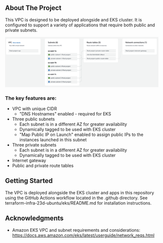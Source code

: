 ## About The Project

This VPC is designed to be deployed alongside and EKS cluster. It is configured to support a variety of applications that require both public and private subnets.  

<img src="./images/vpc_resourcemap.png">

### The key features are:
* VPC with unique CIDR 
  * "DNS Hostnames" enabled - required for EKS
* Three public subnets
  * Each subnet is in a different AZ for greater availability
  * Dynamically tagged to be used with EKS cluster
  * "Map Public IP on Launch" enabled to assign public IPs to the instances launched in this subnet
* Three private subnets 
  * Each subnet is in a different AZ for greater availability
  * Dynamically tagged to be used with EKS cluster
* Internet gateway
* Public and private route tables

## Getting Started

The VPC is deployed alongside the EKS cluster and apps in this repository using the GitHub Actions workflow located in the .github directory. See terraform-infra-23d-ubuntu/eks/README.md for installation instructions.

## Acknowledgments

* Amazon EKS VPC and subnet requirements and considerations: https://docs.aws.amazon.com/eks/latest/userguide/network_reqs.html
